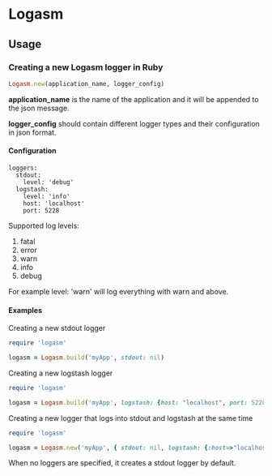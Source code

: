 Logasm
================

## Usage

### Creating a new Logasm logger in Ruby

```ruby
Logasm.new(application_name, logger_config)
```

<b>application_name</b> is the name of the application and it will be appended to the json message.

<b>logger_config</b> should contain different logger types and their configuration in json format.

#### Configuration

```
loggers:
  stdout:
    level: 'debug'
  logstash:
    level: 'info'
    host: 'localhost'
    port: 5228
```
Supported log levels:

1. fatal
2. error
3. warn
4. info
5. debug

For example level: 'warn' will log everything with warn and above.

#### Examples

Creating a new stdout logger

```ruby
require 'logasm'

logasm = Logasm.build('myApp', stdout: nil)
```

Creating a new logstash logger

```ruby
require 'logasm'

logasm = Logasm.build('myApp', logstash: {host: "localhost", port: 5228})
```

Creating a new logger that logs into stdout and logstash at the same time

```ruby
require 'logasm'

logasm = Logasm.new('myApp', { stdout: nil, logstash: {:host=>"localhost", :port=>5228} })
```

When no loggers are specified, it creates a stdout logger by default.
